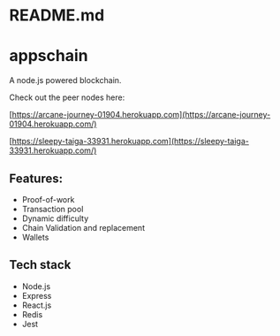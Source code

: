 # README.md

# appschain

A node.js powered blockchain.

Check out the peer nodes here:

[https://arcane-journey-01904.herokuapp.com](https://arcane-journey-01904.herokuapp.com/)

[https://sleepy-taiga-33931.herokuapp.com](https://sleepy-taiga-33931.herokuapp.com/)

## Features:

- Proof-of-work
- Transaction pool
- Dynamic difficulty
- Chain Validation and replacement
- Wallets

## Tech stack

- Node.js
- Express
- React.js
- Redis
- Jest
